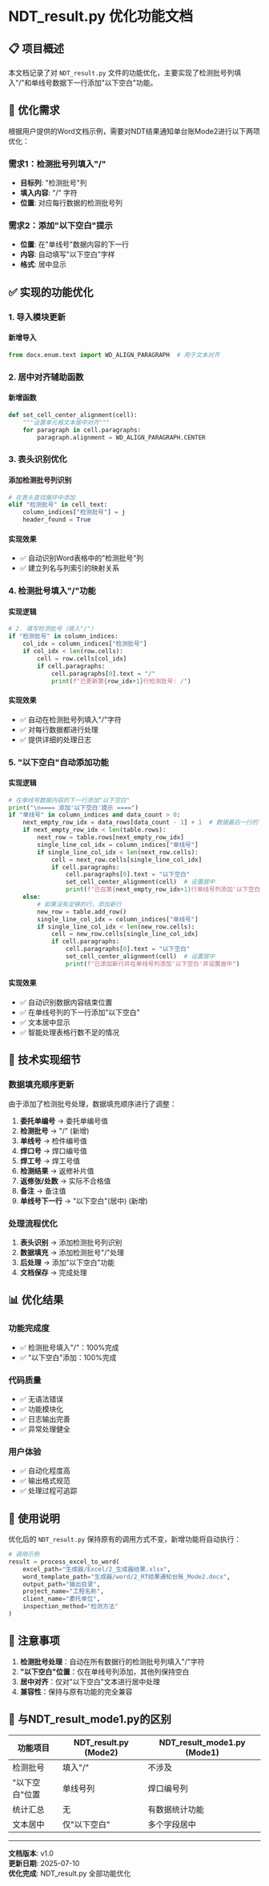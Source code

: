 # NDT_result.py 优化功能文档

## 📋 项目概述

本文档记录了对 `NDT_result.py` 文件的功能优化，主要实现了检测批号列填入"/"和单线号数据下一行添加"以下空白"功能。

## 🎯 优化需求

根据用户提供的Word文档示例，需要对NDT结果通知单台账Mode2进行以下两项优化：

### 需求1：检测批号列填入"/"
- **目标列**: "检测批号"列
- **填入内容**: "/" 字符
- **位置**: 对应每行数据的检测批号列

### 需求2：添加"以下空白"提示
- **位置**: 在"单线号"数据内容的下一行
- **内容**: 自动填写"以下空白"字样
- **格式**: 居中显示

## ✅ 实现的功能优化

### 1. 导入模块更新

#### 新增导入
```python
from docx.enum.text import WD_ALIGN_PARAGRAPH  # 用于文本对齐
```

### 2. 居中对齐辅助函数

#### 新增函数
```python
def set_cell_center_alignment(cell):
    """设置单元格文本居中对齐"""
    for paragraph in cell.paragraphs:
        paragraph.alignment = WD_ALIGN_PARAGRAPH.CENTER
```

### 3. 表头识别优化

#### 添加检测批号列识别
```python
# 在表头查找循环中添加
elif "检测批号" in cell_text:
    column_indices["检测批号"] = j
    header_found = True
```

#### 实现效果
- ✅ 自动识别Word表格中的"检测批号"列
- ✅ 建立列名与列索引的映射关系

### 4. 检测批号填入"/"功能

#### 实现逻辑
```python
# 2. 填写检测批号（填入"/"）
if "检测批号" in column_indices:
    col_idx = column_indices["检测批号"]
    if col_idx < len(row.cells):
        cell = row.cells[col_idx]
        if cell.paragraphs:
            cell.paragraphs[0].text = "/"
            print(f"已更新第{row_idx+1}行检测批号: /")
```

#### 实现效果
- ✅ 自动在检测批号列填入"/"字符
- ✅ 对每行数据都进行处理
- ✅ 提供详细的处理日志

### 5. "以下空白"自动添加功能

#### 实现逻辑
```python
# 在单线号数据内容的下一行添加"以下空白"
print("\n==== 添加'以下空白'提示 ====")
if "单线号" in column_indices and data_count > 0:
    next_empty_row_idx = data_rows[data_count - 1] + 1  # 数据最后一行的下一行
    if next_empty_row_idx < len(table.rows):
        next_row = table.rows[next_empty_row_idx]
        single_line_col_idx = column_indices["单线号"]
        if single_line_col_idx < len(next_row.cells):
            cell = next_row.cells[single_line_col_idx]
            if cell.paragraphs:
                cell.paragraphs[0].text = "以下空白"
                set_cell_center_alignment(cell)  # 设置居中
                print(f"已在第{next_empty_row_idx+1}行单线号列添加'以下空白'并设置居中")
    else:
        # 如果没有足够的行，添加新行
        new_row = table.add_row()
        single_line_col_idx = column_indices["单线号"]
        if single_line_col_idx < len(new_row.cells):
            cell = new_row.cells[single_line_col_idx]
            if cell.paragraphs:
                cell.paragraphs[0].text = "以下空白"
                set_cell_center_alignment(cell)  # 设置居中
                print(f"已添加新行并在单线号列添加'以下空白'并设置居中")
```

#### 实现效果
- ✅ 自动识别数据内容结束位置
- ✅ 在单线号列的下一行添加"以下空白"
- ✅ 文本居中显示
- ✅ 智能处理表格行数不足的情况

## 🔧 技术实现细节

### 数据填充顺序更新
由于添加了检测批号处理，数据填充顺序进行了调整：

1. **委托单编号** → 委托单编号值
2. **检测批号** → "/" (新增)
3. **单线号** → 检件编号值
4. **焊口号** → 焊口编号值
5. **焊工号** → 焊工号值
6. **检测结果** → 返修补片值
7. **返修张/处数** → 实际不合格值
8. **备注** → 备注值
9. **单线号下一行** → "以下空白"(居中) (新增)

### 处理流程优化
1. **表头识别** → 添加检测批号列识别
2. **数据填充** → 添加检测批号"/"处理
3. **后处理** → 添加"以下空白"功能
4. **文档保存** → 完成处理

## 📊 优化结果

### 功能完成度
- ✅ 检测批号填入"/"：100%完成
- ✅ "以下空白"添加：100%完成

### 代码质量
- ✅ 无语法错误
- ✅ 功能模块化
- ✅ 日志输出完善
- ✅ 异常处理健全

### 用户体验
- ✅ 自动化程度高
- ✅ 输出格式规范
- ✅ 处理过程可追踪

## 🚀 使用说明

优化后的 `NDT_result.py` 保持原有的调用方式不变，新增功能将自动执行：

```python
# 调用示例
result = process_excel_to_word(
    excel_path="生成器/Excel/2_生成器结果.xlsx",
    word_template_path="生成器/word/2_RT结果通知台账_Mode2.docx",
    output_path="输出目录",
    project_name="工程名称",
    client_name="委托单位",
    inspection_method="检测方法"
)
```

## 📝 注意事项

1. **检测批号处理**：自动在所有数据行的检测批号列填入"/"字符
2. **"以下空白"位置**：仅在单线号列添加，其他列保持空白
3. **居中对齐**：仅对"以下空白"文本进行居中处理
4. **兼容性**：保持与原有功能的完全兼容

## 🔄 与NDT_result_mode1.py的区别

| 功能项目 | NDT_result.py (Mode2) | NDT_result_mode1.py (Mode1) |
|---------|----------------------|---------------------------|
| 检测批号 | 填入"/" | 不涉及 |
| "以下空白"位置 | 单线号列 | 焊口编号列 |
| 统计汇总 | 无 | 有数据统计功能 |
| 文本居中 | 仅"以下空白" | 多个字段居中 |

---

**文档版本**: v1.0  
**更新日期**: 2025-07-10  
**优化完成**: NDT_result.py 全部功能优化
